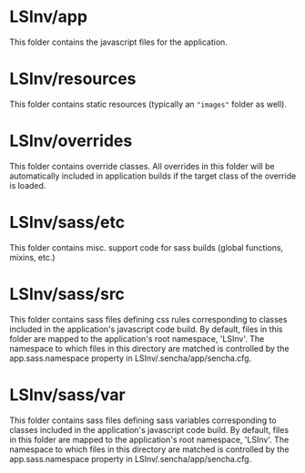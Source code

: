# LSInv/app

This folder contains the javascript files for the application.

# LSInv/resources

This folder contains static resources (typically an `"images"` folder as well).

# LSInv/overrides

This folder contains override classes. All overrides in this folder will be 
automatically included in application builds if the target class of the override
is loaded.

# LSInv/sass/etc

This folder contains misc. support code for sass builds (global functions, 
mixins, etc.)

# LSInv/sass/src

This folder contains sass files defining css rules corresponding to classes
included in the application's javascript code build.  By default, files in this 
folder are mapped to the application's root namespace, 'LSInv'. The
namespace to which files in this directory are matched is controlled by the
app.sass.namespace property in LSInv/.sencha/app/sencha.cfg. 

# LSInv/sass/var

This folder contains sass files defining sass variables corresponding to classes
included in the application's javascript code build.  By default, files in this 
folder are mapped to the application's root namespace, 'LSInv'. The
namespace to which files in this directory are matched is controlled by the
app.sass.namespace property in LSInv/.sencha/app/sencha.cfg. 

